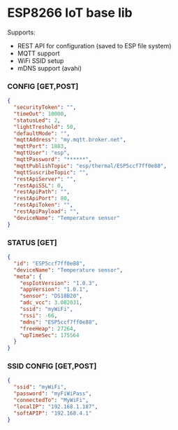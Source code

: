 # ESP8266 IoT base lib

Supports:
- REST API for configuration (saved to ESP file system)
- MQTT support
- WiFi SSID setup
- mDNS support (avahi)

### CONFIG [GET,POST]
```json
{
  "securityToken": "",
  "timeOut": 10000,
  "statusLed": 2,
  "lightTreshold": 50,
  "defaultMode": "",
  "mqttAddress": "my.mqtt.broker.net",
  "mqttPort": 1883,
  "mqttUser": "esp",
  "mqttPassword": "******",
  "mqttPublishTopic": "esp/thermal/ESP5ccf7ff0e88",
  "mqttSuscribeTopic": "",
  "restApiServer": "",
  "restApiSSL": 0,
  "restApiPath": "",
  "restApiPort": 80,
  "restApiToken": "",
  "restApiPayload": "",
  "deviceName": "Temperature sensor"
}
```
### STATUS [GET]
```json
{
  "id": "ESP5ccf7ff0e88",
  "deviceName": "Temperature sensor",
  "meta": {
    "espIotVersion": "1.0.3",
    "appVersion": "1.0.1",
    "sensor": "DS18B20", 
    "adc_vcc": 3.082031,
    "ssid": "myWiFi",
    "rssi": -66,
    "mdns": "ESP5ccf7ff0e88",
    "freeHeap": 27264,
    "upTimeSec": 175564
  }
}
```
### SSID CONFIG [GET,POST]
```json
{
  "ssid": "myWiFi",
  "password": "myFiWiPass",
  "connectedTo": "MyWiFi",
  "localIP": "192.168.1.187",
  "softAPIP": "192.168.4.1"
}
```
